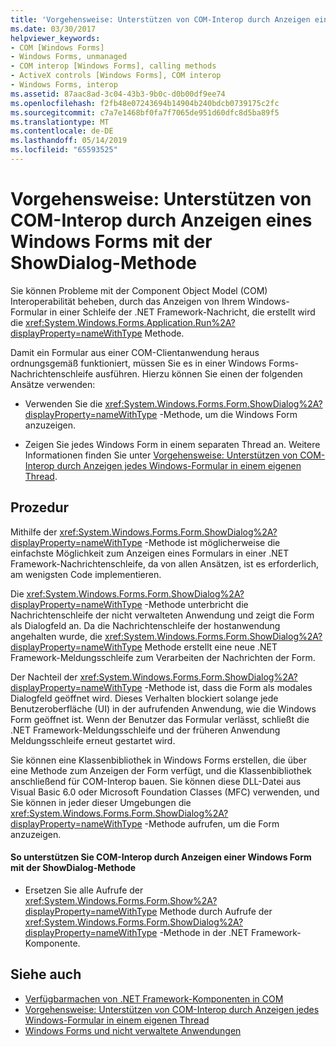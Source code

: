 ```yaml
---
title: 'Vorgehensweise: Unterstützen von COM-Interop durch Anzeigen eines Windows Forms mit der ShowDialog-Methode'
ms.date: 03/30/2017
helpviewer_keywords:
- COM [Windows Forms]
- Windows Forms, unmanaged
- COM interop [Windows Forms], calling methods
- ActiveX controls [Windows Forms], COM interop
- Windows Forms, interop
ms.assetid: 87aac8ad-3c04-43b3-9b0c-d0b00df9ee74
ms.openlocfilehash: f2fb48e07243694b14904b240bdcb0739175c2fc
ms.sourcegitcommit: c7a7e1468bf0fa7f7065de951d60dfc8d5ba89f5
ms.translationtype: MT
ms.contentlocale: de-DE
ms.lasthandoff: 05/14/2019
ms.locfileid: "65593525"
---
```

# <a name="how-to-support-com-interop-by-displaying-a-windows-form-with-the-showdialog-method"></a>Vorgehensweise: Unterstützen von COM-Interop durch Anzeigen eines Windows Forms mit der ShowDialog-Methode
Sie können Probleme mit der Component Object Model (COM) Interoperabilität beheben, durch das Anzeigen von Ihrem Windows-Formular in einer Schleife der .NET Framework-Nachricht, die erstellt wird die <xref:System.Windows.Forms.Application.Run%2A?displayProperty=nameWithType> Methode.  
  
 Damit ein Formular aus einer COM-Clientanwendung heraus ordnungsgemäß funktioniert, müssen Sie es in einer Windows Forms-Nachrichtenschleife ausführen. Hierzu können Sie einen der folgenden Ansätze verwenden:  
  
- Verwenden Sie die <xref:System.Windows.Forms.Form.ShowDialog%2A?displayProperty=nameWithType> -Methode, um die Windows Form anzuzeigen.  
  
- Zeigen Sie jedes Windows Form in einem separaten Thread an. Weitere Informationen finden Sie unter [Vorgehensweise: Unterstützen von COM-Interop durch Anzeigen jedes Windows-Formular in einem eigenen Thread](how-to-support-com-interop-by-displaying-each-windows-form-on-its-own-thread.md).  
  
## <a name="procedure"></a>Prozedur  
 Mithilfe der <xref:System.Windows.Forms.Form.ShowDialog%2A?displayProperty=nameWithType> -Methode ist möglicherweise die einfachste Möglichkeit zum Anzeigen eines Formulars in einer .NET Framework-Nachrichtenschleife, da von allen Ansätzen, ist es erforderlich, am wenigsten Code implementieren.  
  
 Die <xref:System.Windows.Forms.Form.ShowDialog%2A?displayProperty=nameWithType> -Methode unterbricht die Nachrichtenschleife der nicht verwalteten Anwendung und zeigt die Form als Dialogfeld an. Da die Nachrichtenschleife der hostanwendung angehalten wurde, die <xref:System.Windows.Forms.Form.ShowDialog%2A?displayProperty=nameWithType> Methode erstellt eine neue .NET Framework-Meldungsschleife zum Verarbeiten der Nachrichten der Form.  
  
 Der Nachteil der <xref:System.Windows.Forms.Form.ShowDialog%2A?displayProperty=nameWithType> -Methode ist, dass die Form als modales Dialogfeld geöffnet wird. Dieses Verhalten blockiert solange jede Benutzeroberfläche (UI) in der aufrufenden Anwendung, wie die Windows Form geöffnet ist. Wenn der Benutzer das Formular verlässt, schließt die .NET Framework-Meldungsschleife und der früheren Anwendung Meldungsschleife erneut gestartet wird.  
  
 Sie können eine Klassenbibliothek in Windows Forms erstellen, die über eine Methode zum Anzeigen der Form verfügt, und die Klassenbibliothek anschließend für COM-Interop bauen. Sie können diese DLL-Datei aus Visual Basic 6.0 oder Microsoft Foundation Classes (MFC) verwenden, und Sie können in jeder dieser Umgebungen die <xref:System.Windows.Forms.Form.ShowDialog%2A?displayProperty=nameWithType> -Methode aufrufen, um die Form anzuzeigen.  
  
#### <a name="to-support-com-interop-by-displaying-a-windows-form-with-the-showdialog-method"></a>So unterstützen Sie COM-Interop durch Anzeigen einer Windows Form mit der ShowDialog-Methode  
  
- Ersetzen Sie alle Aufrufe der <xref:System.Windows.Forms.Form.Show%2A?displayProperty=nameWithType> Methode durch Aufrufe der <xref:System.Windows.Forms.Form.ShowDialog%2A?displayProperty=nameWithType> -Methode in der .NET Framework-Komponente.  
  
## <a name="see-also"></a>Siehe auch

- [Verfügbarmachen von .NET Framework-Komponenten in COM](../../interop/exposing-dotnet-components-to-com.md)
- [Vorgehensweise: Unterstützen von COM-Interop durch Anzeigen jedes Windows-Formular in einem eigenen Thread](how-to-support-com-interop-by-displaying-each-windows-form-on-its-own-thread.md)
- [Windows Forms und nicht verwaltete Anwendungen](windows-forms-and-unmanaged-applications.md)
